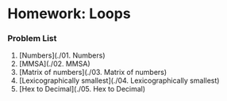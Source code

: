 Homework: Loops
===============


### Problem List

1. [Numbers](./01. Numbers)
1. [MMSA](./02. MMSA)
1. [Matrix of numbers](./03. Matrix of numbers)
1. [Lexicographically smallest](./04. Lexicographically smallest)
1. [Hex to Decimal](./05. Hex to Decimal)
